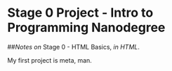 # Stage 0 Project - Intro to Programming Nanodegree 

##<em>Notes on</em> Stage 0 - HTML Basics, <em>in HTML</em>.

My first project is meta, man. 
